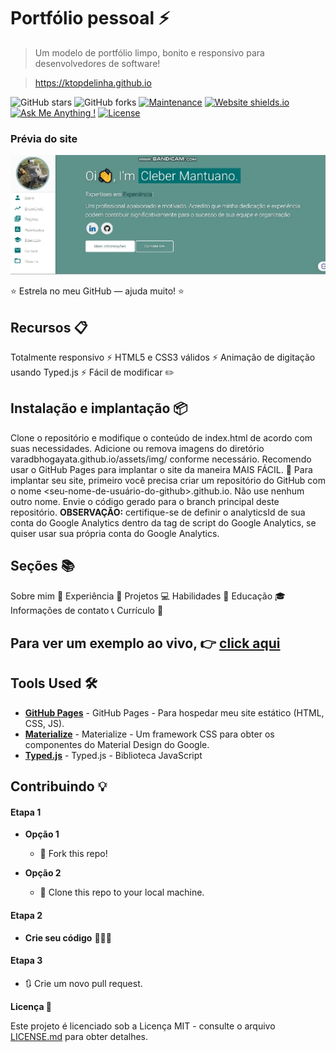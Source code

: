# Portfólio pessoal ⚡️ 
> Um modelo de portfólio limpo, bonito e responsivo para desenvolvedores de software!

> https://ktopdelinha.github.io

![GitHub stars](https://img.shields.io/github/stars/varadbhogayata/varadbhogayata.github.io) 
![GitHub forks](https://img.shields.io/github/forks/varadbhogayata/varadbhogayata.github.io)
[![Maintenance](https://img.shields.io/badge/maintained-yes-green.svg)](https://github.com/ktopdelinha/ktopdelinha.github.io/commits/master)
[![Website shields.io](https://img.shields.io/badge/website-up-yellow)](http://ktopdelinha.github.io/)
[![Ask Me Anything !](https://img.shields.io/badge/ask%20me-linkedin-1abc9c.svg)](https://www.linkedin.com/in/cleber-mantuano-12155ab4)
[![License](http://img.shields.io/:license-mit-blue.svg?style=flat-square)](http://badges.mit-license.org)

### Prévia do site
<p align="center"> 
  <kbd>
    <a href="https://ktopdelinha.github.io" target="_blank"><img src="examples/preview.gif">
  </a>
  </kbd>
</p>

⭐ Estrela no meu GitHub — ajuda muito! ⭐

## Recursos 📋

Totalmente responsivo ⚡️
HTML5 e CSS3 válidos ⚡️
Animação de digitação usando Typed.js ⚡️
Fácil de modificar ✏️


## Instalação e implantação 📦

Clone o repositório e modifique o conteúdo de index.html de acordo com suas necessidades.
Adicione ou remova imagens do diretório varadbhogayata.github.io/assets/img/ conforme necessário.
Recomendo usar o GitHub Pages para implantar o site da maneira MAIS FÁCIL. 🚀
Para implantar seu site, primeiro você precisa criar um repositório do GitHub com o nome <seu-nome-de-usuário-do-github>.github.io. Não use nenhum outro nome.
Envie o código gerado para o branch principal deste repositório.
<b>OBSERVAÇÃO:</b> certifique-se de definir o analyticsId de sua conta do Google Analytics dentro da tag de script do Google Analytics, se quiser usar sua própria conta do Google Analytics.

## Seções 📚

Sobre mim 👤
Experiência 💼
Projetos 💻
Habilidades 💪
Educação 🎓
Informações de contato 📞
Currículo 📄

## Para ver um exemplo ao vivo, 👉 **[click aqui](https://ktopdelinha.github.io/)**

## Tools Used 🛠️
* [<b>GitHub Pages</b>](https://create-react-app.dev/docs/deployment/#github-pages) - GitHub Pages - Para hospedar meu site estático (HTML, CSS, JS).
* [<b>Materialize</b>](https://materializecss.com/) - Materialize - Um framework CSS para obter os componentes do Material Design do Google.
* [<b>Typed.js</b>](https://mattboldt.com/demos/typed-js/) - Typed.js - Biblioteca JavaScript

## Contribuindo 💡
#### Etapa 1

- **Opção 1**
    - 🍴 Fork this repo!

- **Opção 2**
    - 👯 Clone this repo to your local machine.


#### Etapa 2

- **Crie seu código** 🔨🔨🔨

#### Etapa 3

- 🔃 Crie um novo pull request.

**Licença 📄**

Este projeto é licenciado sob a Licença MIT - consulte o arquivo [LICENSE.md](./LICENSE) para obter detalhes.
